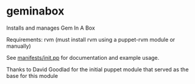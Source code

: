 # geminabox

Installs and manages Gem In A Box

Requirements: rvm (must install rvm using a puppet-rvm module or manually)

See [manifests/init.pp](manifests/init.pp) for documentation and example usage.

Thanks to David Goodlad for the initial puppet module that served as the base for this module
